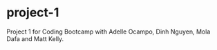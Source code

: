 # project-1
Project 1 for Coding Bootcamp with Adelle Ocampo, Dinh Nguyen, Mola Dafa and Matt Kelly.
